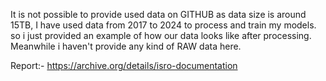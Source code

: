It is not possible to provide used data on GITHUB as data size is around 15TB, I have used data from 2017 to 2024 to process and train my models. so i just provided an example of how our data looks like after processing. Meanwhile i haven't provide any kind of RAW data here. 

Report:- https://archive.org/details/isro-documentation
